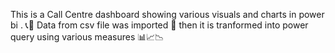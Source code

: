 This is a Call Centre dashboard showing various visuals and charts in power bi . 📞🏢 
Data from csv file was imported 🔄 then it is tranformed into power query using various measures 📊📈📉

